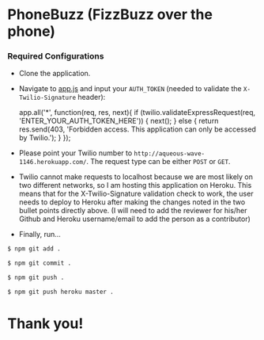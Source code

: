 # PhoneBuzz (FizzBuzz over the phone)

### Required Configurations

* Clone the application.

* Navigate to [app.js](https://github.com/jihokoo/lendup/blob/master/app.js) and input your `AUTH_TOKEN` (needed to validate the `X-Twilio-Signature` header):

	app.all('*', function(req, res, next){
		if (twilio.validateExpressRequest(req, 'ENTER_YOUR_AUTH_TOKEN_HERE')) {
			next();
	  }
	  else {
	    return res.send(403, 'Forbidden access. This application can only be accessed by Twilio.');
	  }
	});

* Please point your Twilio number to `http://aqueous-wave-1146.herokuapp.com/`. The request type can be either `POST` or `GET`.

* Twilio cannot make requests to localhost because we are most likely on two different networks, so I am hosting this application on Heroku. This means that for the X-Twilio-Signature validation check to work, the user needs to deploy to Heroku after making the changes noted in the two bullet points directly above. (I will need to add the reviewer for his/her Github and Heroku username/email to add the person as a contributor)

* Finally, run...

```bash
$ npm git add .
```
```bash
$ npm git commit .
```
```bash
$ npm git push .
```
```bash
$ npm git push heroku master .
```


# Thank you!